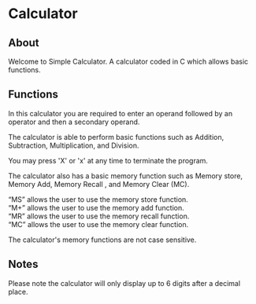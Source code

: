 # Calculator

## About
Welcome to Simple Calculator. A calculator coded in C which allows basic functions. 

## Functions
In this calculator you are required to enter an operand followed by an operator and then a secondary operand.

The calculator is able to perform basic functions such as Addition, Subtraction, Multiplication, and Division.

You may press 'X' or 'x' at any time to terminate the program.

The calculator also has a basic memory function such as Memory store, Memory Add, Memory Recall , and Memory Clear (MC).

“MS” allows the user to use the memory store function.  
“M+” allows the user to use the memory add function.  
“MR” allows the user to use the memory recall function.  
“MC” allows the user to use the memory clear function.   

The calculator's memory functions are not case sensitive.

## Notes
Please note the calculator will only display up to 6 digits after a decimal place.
